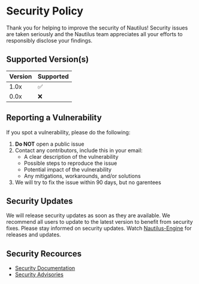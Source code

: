 # Security Policy

Thank you for helping to improve the security of Nautilus! Security issues are taken seriously and the Nautilus team appreciates all your efforts to responsibly disclose your findings.

## Supported Version(s)

| Version  | Supported          |
| -------- | ------------------ |
| 1.0x     | :white_check_mark: |
| 0.0x     | :x:                |

## Reporting a Vulnerability

If you spot a vulnerability, please do the following:

1. **Do NOT** open a public issue
2. Contact any contributors, include this in your email:
    - A clear description of the vulnerability
    - Possible steps to reproduce the issue
    - Potential impact of the vulnerability
    - Any mitigations, workarounds, and/or solutions
3. We will try to fix the issue within 90 days, but no garentees

## Security Updates

We will release security updates as soon as they are available. We recommend all users to update to the latest version to benefit from security fixes. Please stay informed on security updates. Watch [Nautilus-Engine](https://github.com/Rohan-Bharatia/Nautilus-Engine) for releases and updates.

## Security Recources

- [Security Documentation](https://github.com/Rohan-Bharatia/Nautilus-Engine?tab=security-ov-file)
- [Security Advisories](https://github.com/Rohan-Bharatia/Nautilus-Engine/security/advisories)
